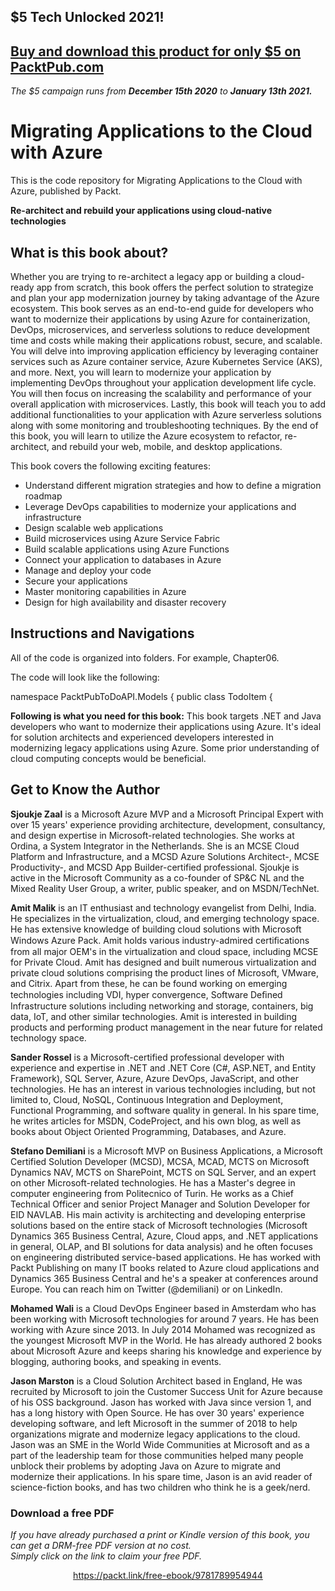 ## $5 Tech Unlocked 2021!
[Buy and download this product for only $5 on PacktPub.com](https://www.packtpub.com/)
-----
*The $5 campaign         runs from __December 15th 2020__ to __January 13th 2021.__*

# Migrating Applications to the Cloud with Azure


This is the code repository for Migrating Applications to the Cloud with Azure, published by Packt.

**Re-architect and rebuild your applications using cloud-native technologies**

## What is this book about?
Whether you are trying to re-architect a legacy app or building a cloud-ready app from scratch, this book offers the perfect solution to strategize and plan your app modernization journey by taking advantage of the Azure ecosystem. This book serves as an end-to-end guide for developers who want to modernize their applications by using Azure for containerization, DevOps, microservices, and serverless solutions to reduce development time and costs while making their applications robust, secure, and scalable.
You will delve into improving application efficiency by leveraging container services such as Azure container service, Azure Kubernetes Service (AKS), and more. Next, you will learn to modernize your application by implementing DevOps throughout your application development life cycle. You will then focus on increasing the scalability and performance of your overall application with microservices. Lastly, this book will teach you to add additional functionalities to your application with Azure serverless solutions along with some monitoring and troubleshooting techniques.
By the end of this book, you will learn to utilize the Azure ecosystem to refactor, re-architect, and rebuild your web, mobile, and desktop applications.

This book covers the following exciting features:
* Understand different migration strategies and how to define a migration roadmap
* Leverage DevOps capabilities to modernize your applications and infrastructure
* Design scalable web applications
* Build microservices using Azure Service Fabric
* Build scalable applications using Azure Functions
* Connect your application to databases in Azure
* Manage and deploy your code
* Secure your applications
* Master monitoring capabilities in Azure
* Design for high availability and disaster recovery


## Instructions and Navigations
All of the code is organized into folders. For example, Chapter06.

The code will look like the following:

namespace PacktPubToDoAPI.Models
{
public class TodoItem
{

**Following is what you need for this book:**
This book targets .NET and Java developers who want to modernize their applications using Azure. It's ideal for solution architects and experienced developers interested in modernizing legacy applications using Azure. Some prior understanding of cloud computing concepts would be beneficial.





## Get to Know the Author
**Sjoukje Zaal**
is a Microsoft Azure MVP and a Microsoft Principal Expert with over 15 years' experience providing architecture, development, consultancy, and design expertise in Microsoft-related technologies. She works at Ordina, a System Integrator in the Netherlands. She is an MCSE Cloud Platform and Infrastructure, and a MCSD Azure Solutions Architect-, MCSE Productivity-, and MCSD App Builder-certified professional.
Sjoukje is active in the Microsoft Community as a co-founder of SP&C NL and the Mixed Reality User Group, a writer, public speaker, and on MSDN/TechNet.

**Amit Malik**
is an IT enthusiast and technology evangelist from Delhi, India. He specializes in the virtualization, cloud, and emerging technology space. He has extensive knowledge of building cloud solutions with Microsoft Windows Azure Pack. Amit holds various industry-admired certiﬁcations from all major OEM's in the virtualization and cloud space, including MCSE for Private Cloud. Amit has designed and built numerous virtualization and private cloud solutions comprising the product lines of Microsoft, VMware, and Citrix. Apart from these, he can be found working on emerging technologies including VDI, hyper convergence, Software Deﬁned Infrastructure solutions including networking and storage, containers, big data, IoT, and other similar technologies. Amit is interested in building products and performing product management in the near future for related technology space. 

**Sander Rossel**
is a Microsoft-certified professional developer with experience and expertise in .NET and .NET Core (C#, ASP.NET, and Entity Framework), SQL Server, Azure, Azure DevOps, JavaScript, and other technologies.
He has an interest in various technologies including, but not limited to, Cloud, NoSQL, Continuous Integration and Deployment, Functional Programming, and software quality in general.
In his spare time, he writes articles for MSDN, CodeProject, and his own blog, as well as books about Object Oriented Programming, Databases, and Azure.

**Stefano Demiliani**
is a Microsoft MVP on Business Applications, a Microsoft Certified Solution Developer (MCSD), MCSA, MCAD, MCTS on Microsoft Dynamics NAV, MCTS on SharePoint, MCTS on SQL Server, and an expert on other Microsoft-related technologies.
He has a Master's degree in computer engineering from Politecnico of Turin. He works as a Chief Technical Officer and senior Project Manager and Solution Developer for EID NAVLAB.
His main activity is architecting and developing enterprise solutions based on the entire stack of Microsoft technologies (Microsoft Dynamics 365 Business Central, Azure, Cloud apps, and .NET applications in general, OLAP, and BI solutions for data analysis) and he often focuses on engineering distributed service-based applications.
He has worked with Packt Publishing on many IT books related to Azure cloud applications and Dynamics 365 Business Central and he's a speaker at conferences around Europe. You can reach him on Twitter (@demiliani) or on LinkedIn.

**Mohamed Wali**
is a Cloud DevOps Engineer based in Amsterdam who has been working with Microsoft technologies for around 7 years. He has been working with Azure since 2013. In July 2014 Mohamed was recognized as the youngest Microsoft MVP in the World. He has already authored 2 books about Microsoft Azure and keeps sharing his knowledge and experience by blogging, authoring books, and speaking in events.

**Jason Marston**
is a Cloud Solution Architect based in England, He was recruited by Microsoft to join the Customer Success Unit for Azure because of his OSS background. Jason has worked with Java since version 1, and has a long history with Open Source. He has over 30 years' experience developing software, and left Microsoft in the summer of 2018 to help organizations migrate and modernize legacy applications to the cloud. Jason was an SME in the World Wide Communities at Microsoft and as a part of the leadership team for those communities helped many people unblock their problems by adopting Java on Azure to migrate and modernize their applications.
In his spare time, Jason is an avid reader of science-fiction books, and has two children who think he is a geek/nerd.



### Download a free PDF

 <i>If you have already purchased a print or Kindle version of this book, you can get a DRM-free PDF version at no cost.<br>Simply click on the link to claim your free PDF.</i>
<p align="center"> <a href="https://packt.link/free-ebook/9781789954944">https://packt.link/free-ebook/9781789954944 </a> </p>